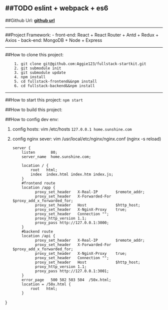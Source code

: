 ##TODO
eslint + webpack +  es6
---

##Github Url:
**[github url](https://github.com/Aggie123/fullstack-startkit)**

---

##Project Framework:
	- front-end: React + React Router + Antd + Redux + Axios
	- back-end: MongoDB + Node + Express

---

##How to clone this project:

```
	1. git clone git@github.com:Aggie123/fullstack-startkit.git
	2. git submodule init
	3. git submodule update
	4. npm install
	5. cd fullstack-frontend&&npm install
	6. cd fullstack-backend&&npm install

```
---

##How to start this project:
`npm start`

##How to build this project:


##How to config dev env:
1. config hosts:
    vim /etc/hosts
    `127.0.0.1 home.sunshine.com`

2. config nginx sever:
    vim /usr/local/etc/nginx/nginx.conf
    (nginx -s reload)
    ```
    server {
        listen       80;
        server_name  home.sunshine.com;

        location / {
            root   html;
            index  index.html index.htm index.js;
        }
        #frontend route
        location /app {
              proxy_set_header   X-Real-IP        $remote_addr;
              proxy_set_header   X-Forwarded-For  $proxy_add_x_forwarded_for;
              proxy_set_header   Host             $http_host;
              proxy_set_header   X-NginX-Proxy    true;
              proxy_set_header   Connection "";
              proxy_http_version 1.1;
              proxy_pass http://127.0.0.1:3000;
        }
        #backend route
        location /api {
              proxy_set_header   X-Real-IP        $remote_addr;
              proxy_set_header   X-Forwarded-For  $proxy_add_x_forwarded_for;
              proxy_set_header   X-NginX-Proxy    true;
              proxy_set_header   Connection "";
              proxy_set_header   Host             $http_host;
              proxy_http_version 1.1;
              proxy_pass http://127.0.0.1:3001;
        }
        error_page   500 502 503 504  /50x.html;
        location = /50x.html {
            root   html;
        }
  }
  ```